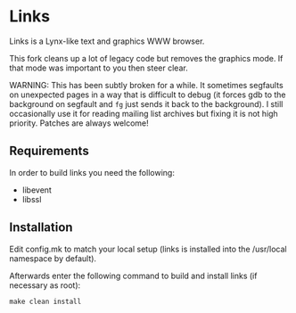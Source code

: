 Links
=====
Links is a Lynx-like text and graphics WWW browser.

This fork cleans up a lot of legacy code but removes the graphics mode.
If that mode was important to you then steer clear.

WARNING: This has been subtly broken for a while. It sometimes segfaults on
unexpected pages in a way that is difficult to debug (it forces gdb to the
background on segfault and `fg` just sends it back to the background). I still
occasionally use it for reading mailing list archives but fixing it is not high
priority. Patches are always welcome!

Requirements
------------
In order to build links you need the following:
* libevent
* libssl


Installation
---------------
Edit config.mk to match your local setup (links is installed into
the /usr/local namespace by default).

Afterwards enter the following command to build and install links (if
necessary as root):
```
make clean install
```
